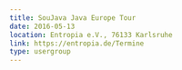 ```yaml
---
title: SouJava Java Europe Tour
date: 2016-05-13
location: Entropia e.V., 76133 Karlsruhe
link: https://entropia.de/Termine
type: usergroup
---
```

